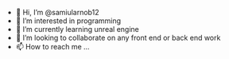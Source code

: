 - 👋 Hi, I’m @samiularnob12
- 👀 I’m interested in programming 
- 🌱 I’m currently learning unreal engine
- 💞️ I’m looking to collaborate on any front end or back end work
- 📫 How to reach me ...

<!---
samiularnob12/samiularnob12 is a ✨ special ✨ repository because its `README.md` (this file) appears on your GitHub profile.
You can click the Preview link to take a look at your changes.
--->
